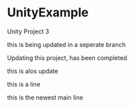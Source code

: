 # UnityExample
Unity Project 3

this is being updated in a seperate branch 

Updating this project, has been completed 

this is alos update

this is a line 


this is the newest main line 
